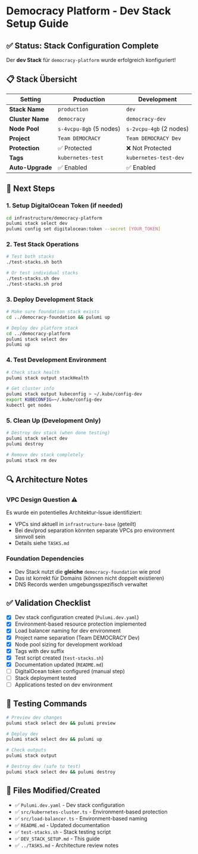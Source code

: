 # Democracy Platform - Dev Stack Setup Guide

## ✅ Status: Stack Configuration Complete

Der **dev Stack** für `democracy-platform` wurde erfolgreich konfiguriert!

## 📋 Stack Übersicht

| Setting          | Production              | Development             |
| ---------------- | ----------------------- | ----------------------- |
| **Stack Name**   | `production`            | `dev`                   |
| **Cluster Name** | `democracy`             | `democracy-dev`         |
| **Node Pool**    | `s-4vcpu-8gb` (5 nodes) | `s-2vcpu-4gb` (2 nodes) |
| **Project**      | `Team DEMOCRACY`        | `Team DEMOCRACY Dev`    |
| **Protection**   | ✅ Protected            | ❌ Not Protected        |
| **Tags**         | `kubernetes-test`       | `kubernetes-test-dev`   |
| **Auto-Upgrade** | ✅ Enabled              | ✅ Enabled              |

## 🚀 Next Steps

### 1. Setup DigitalOcean Token (if needed)

```bash
cd infrastructure/democracy-platform
pulumi stack select dev
pulumi config set digitalocean:token --secret [YOUR_TOKEN]
```

### 2. Test Stack Operations

```bash
# Test both stacks
./test-stacks.sh both

# Or test individual stacks
./test-stacks.sh dev
./test-stacks.sh prod
```

### 3. Deploy Development Stack

```bash
# Make sure foundation stack exists
cd ../democracy-foundation && pulumi up

# Deploy dev platform stack
cd ../democracy-platform
pulumi stack select dev
pulumi up
```

### 4. Test Development Environment

```bash
# Check stack health
pulumi stack output stackHealth

# Get cluster info
pulumi stack output kubeconfig > ~/.kube/config-dev
export KUBECONFIG=~/.kube/config-dev
kubectl get nodes
```

### 5. Clean Up (Development Only)

```bash
# Destroy dev stack (when done testing)
pulumi stack select dev
pulumi destroy

# Remove dev stack completely
pulumi stack rm dev
```

## 🔍 Architecture Notes

### VPC Design Question ⚠️

Es wurde ein potentielles Architektur-Issue identifiziert:

- VPCs sind aktuell in `infrastructure-base` (geteilt)
- Bei dev/prod separation könnten separate VPCs pro environment sinnvoll sein
- Details siehe `TASKS.md`

### Foundation Dependencies

- Dev Stack nutzt die **gleiche** `democracy-foundation` wie prod
- Das ist korrekt für Domains (können nicht doppelt existieren)
- DNS Records werden umgebungsspezifisch verwaltet

## ✅ Validation Checklist

- [x] Dev stack configuration created (`Pulumi.dev.yaml`)
- [x] Environment-based resource protection implemented
- [x] Load balancer naming for dev environment
- [x] Project name separation (Team DEMOCRACY Dev)
- [x] Node pool sizing for development workload
- [x] Tags with dev suffix
- [x] Test script created (`test-stacks.sh`)
- [x] Documentation updated (`README.md`)
- [ ] DigitalOcean token configured (manual step)
- [ ] Stack deployment tested
- [ ] Applications tested on dev environment

## 🧪 Testing Commands

```bash
# Preview dev changes
pulumi stack select dev && pulumi preview

# Deploy dev
pulumi stack select dev && pulumi up

# Check outputs
pulumi stack output

# Destroy dev (safe to test)
pulumi stack select dev && pulumi destroy
```

## 📁 Files Modified/Created

- ✅ `Pulumi.dev.yaml` - Dev stack configuration
- ✅ `src/kubernetes-cluster.ts` - Environment-based protection
- ✅ `src/load-balancer.ts` - Environment-based naming
- ✅ `README.md` - Updated documentation
- ✅ `test-stacks.sh` - Stack testing script
- ✅ `DEV_STACK_SETUP.md` - This guide
- ✅ `../TASKS.md` - Architecture review notes
